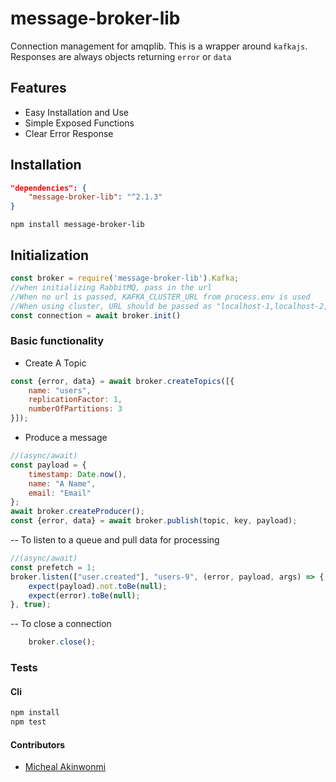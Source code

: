 message-broker-lib 
===========
Connection management for amqplib. This is a wrapper around `kafkajs`. 
Responses are always objects returning `error` or `data`


## Features
- Easy Installation and Use
- Simple Exposed Functions
- Clear Error Response

## Installation
```json
"dependencies": {
    "message-broker-lib": "^2.1.3"
}
```
```npm install message-broker-lib```

## Initialization
```javascript
const broker = require('message-broker-lib').Kafka;
//when initializing RabbitMQ, pass in the url
//When no url is passed, KAFKA_CLUSTER_URL from process.env is used
//When using cluster, URL should be passed as "localhost-1,localhost-2,localhost-3"
const connection = await broker.init()

```


### Basic functionality
- Create A Topic
```javascript
const {error, data} = await broker.createTopics([{
    name: "users",
    replicationFactor: 1,
    numberOfPartitions: 3
}]);
```

- Produce a message
```javascript
//(async/await)
const payload = {
    timestamp: Date.now(),
    name: "A Name",
    email: "Email"
};
await broker.createProducer();
const {error, data} = await broker.publish(topic, key, payload);
```


-- To listen to a queue and pull data for processing
```javascript
//(async/await)
const prefetch = 1;
broker.listen(["user.created"], "users-9", (error, payload, args) => {
    expect(payload).not.toBe(null);
    expect(error).toBe(null);
}, true);

```

-- To close a connection
```javascript
    broker.close();
```


### Tests
#### Cli
```bash
npm install
npm test
```

#### Contributors
- [Micheal Akinwonmi](https://github.com/blackhades)

